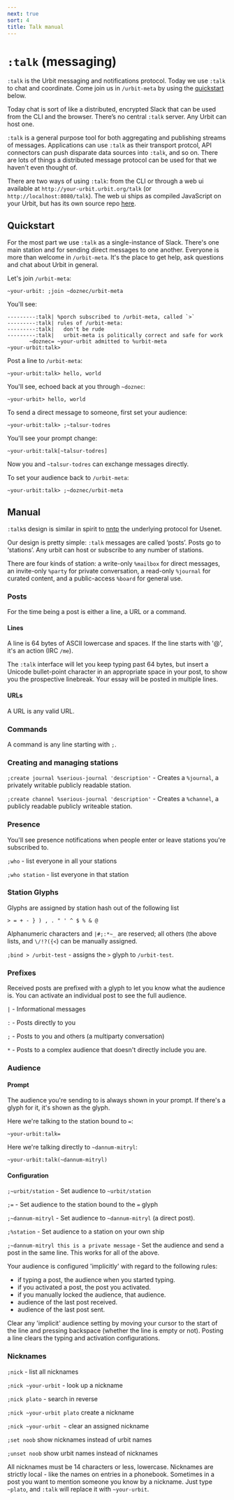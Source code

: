 ```yaml
---
next: true
sort: 4
title: Talk manual
---
```


# `:talk` (messaging)

<div class="row">
<div class="col-md-8">

`:talk` is the Urbit messaging and notifications protocol.  Today we use `:talk` to chat and coordinate.  Come join us in `/urbit-meta` by using the [quickstart](#-quickstart) below.

Today chat is sort of like a distributed, encrypted Slack that can be used from the CLI and the browser.  There’s no central `:talk` server.  Any Urbit can host one.

`:talk` is a general purpose tool for both aggregating and publishing streams of messages.  Applications can use `:talk` as their transport protcol, API connectors can push disparate data sources into `:talk`, and so on. There are lots of things a distributed message protocol can be used for that we haven't even thought of.

There are two ways of using `:talk`: from the CLI or through a web ui available at `http://your-urbit.urbit.org/talk` (or `http://localhost:8080/talk`).  The web ui ships as compiled JavaScript on your Urbit, but has its own source repo [here](https://github.com/urbit/talk).  

</div>
</div>

## Quickstart

For the most part we use `:talk` as a single-instance of Slack.  There's one main station and for sending direct messages to one another.  Everyone is more than welcome in `/urbit-meta`.  It's the place to get help, ask questions and chat about Urbit in general.

Let's join `/urbit-meta`:

    ~your-urbit: ;join ~doznec/urbit-meta

You'll see:

    ---------:talk| %porch subscribed to /urbit-meta, called `>`
    ---------:talk| rules of /urbit-meta:
    ---------:talk|   don't be rude
    ---------:talk|   urbit-meta is politically correct and safe for work
           ~doznec= ~your-urbit admitted to %urbit-meta
    ~your-urbit:talk>

Post a line to `/urbit-meta`:

    ~your-urbit:talk> hello, world

You'll see, echoed back at you through `~doznec`:

    ~your-urbit> hello, world

To send a direct message to someone, first set your audience:

    ~your-urbit:talk> ;~talsur-todres

You'll see your prompt change:

    ~your-urbit:talk[~talsur-todres]

Now you and `~talsur-todres` can exchange messages directly.

To set your audience back to `/urbit-meta`:

    ~your-urbit:talk> ;~doznec/urbit-meta

## Manual

`:talk`s design is similar in spirit to [nntp](https://en.wikipedia.org/wiki/Network_News_Transfer_Protocol) the underlying protocol for Usenet.  

Our design is pretty simple: `:talk` messages are called ‘posts’.  Posts go to ‘stations’.  Any urbit can host or subscribe to any number of stations.  

There are four kinds of station: a write-only `%mailbox` for direct messages, an invite-only `%party` for private conversation, a read-only `%journal` for curated content, and a public-access `%board` for general use.

### Posts

For the time being a post is either a line, a URL or a command.

#### Lines

A line is 64 bytes of ASCII lowercase and spaces.  If the line
starts with '@', it's an action (IRC `/me`).

The `:talk` interface will let you keep typing past 64 bytes, but
insert a Unicode bullet-point character in an appropriate space
in your post, to show you the prospective linebreak.  Your essay
will be posted in multiple lines.

#### URLs

A URL is any valid URL. 

### Commands

A command is any line starting with `;`.

### Creating and managing stations

`;create journal %serious-journal 'description'` - Creates a `%journal`, a privately writable publicly readable station.

`;create channel %serious-journal 'description'` - Creates a `%channel`, a publicly readable publicly writeable station.

### Presence

You'll see presence notifications when people enter or leave
stations you're subscribed to.

`;who`  - list everyone in all your stations

`;who station` - list everyone in that station

### Station Glyphs

Glyphs are assigned by station hash out of the following list
    
    > = + - } ) , . " ' ^ $ % & @

Alphanumeric characters and `|#;:*~_` are reserved; all others (the above lists, and `\/!?({<`) can be manually assigned.

`;bind > /urbit-test` - assigns the `>` glyph to `/urbit-test`.

### Prefixes

Received posts are prefixed with a glyph to let you know what the audience is.  You can activate an individual post to see the full audience.

`|` - Informational messages

`:` - Posts directly to you

`;` - Posts to you and others (a multiparty conversation)

`*` - Posts to a complex audience that doesn't directly include you are.

### Audience

#### Prompt

The audience you're sending to is always shown in your prompt.  If there's a glyph for it, it's shown as the glyph.  

Here we're talking to the station bound to `=`:

    ~your-urbit:talk= 

Here we're talking directly to `~dannum-mitryl`:

    ~your-urbit:talk(~dannum-mitryl) 

#### Configuration

`;~urbit/station` - Set audience to `~urbit/station`

`;=` - Set audience to the station bound to the `=` glyph

`;~dannum-mitryl` - Set audience to `~dannum-mitryl` (a direct post).

`;%station` - Set audience to a station on your own ship

`;~dannum-mitryl this is a private message` - Set the audience and send a post in the same line.  This works for all of the above.

Your audience is configured 'implicitly' with regard to the following rules:

- if typing a post, the audience when you started typing.
- if you activated a post, the post you activated.
- if you manually locked the audience, that audience.
- audience of the last post received.
- audience of the last post sent.

Clear any 'implicit' audience setting by moving your cursor to
the start of the line and pressing backspace (whether the line is
empty or not).  Posting a line clears the typing and activation
configurations.

### Nicknames

`;nick` - list all nicknames

`;nick ~your-urbit` - look up a nickname

`;nick plato` - search in reverse

`;nick ~your-urbit plato` create a nickname

`;nick ~your-urbit ~` clear an assigned nickname

`;set noob` show nicknames instead of urbit names

`;unset noob` show urbit names instead of nicknames

All nicknames must be 14 characters or less, lowercase.  Nicknames are strictly local - like the names on entries in a phonebook.  Sometimes in a post you want to mention someone you know by a nickname.  Just type `~plato`, and `:talk` will replace it with `~your-urbit`.
